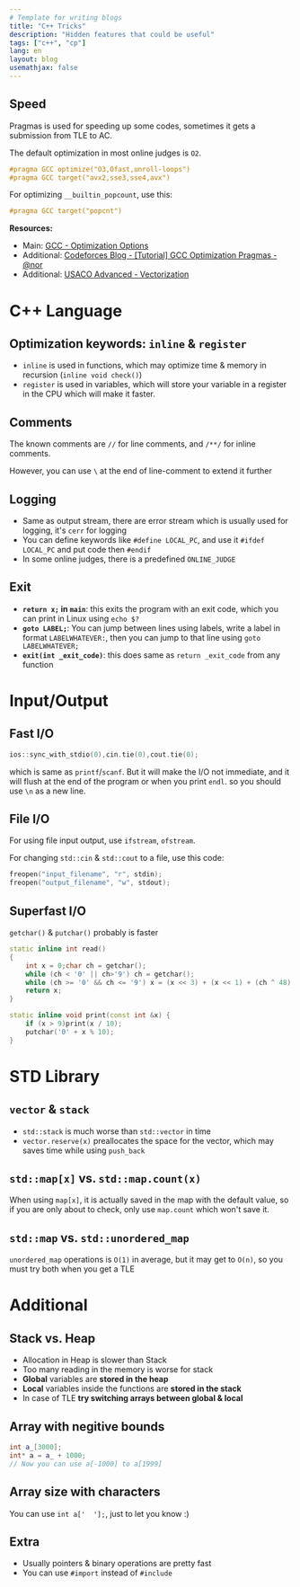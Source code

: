 ```yaml
---
# Template for writing blogs
title: "C++ Tricks"
description: "Hidden features that could be useful"
tags: ["c++", "cp"]
lang: en
layout: blog
usemathjax: false
---
```

## Speed
Pragmas is used for speeding up some codes, sometimes it gets a submission from TLE to AC.

The default optimization in most online judges is `O2`.

```cpp
#pragma GCC optimize("O3,Ofast,unroll-loops")
#pragma GCC target("avx2,sse3,sse4,avx")
```

For optimizing `__builtin_popcount`, use this:

```cpp
#pragma GCC target("popcnt")
```

**Resources:**
- Main: [GCC - Optimization Options](https://gcc.gnu.org/onlinedocs/gcc/Optimize-Options.html)
- Additional: [Codeforces Blog - \[Tutorial\] GCC Optimization Pragmas - @nor](https://codeforces.com/blog/entry/96344)
- Additional: [USACO Advanced - Vectorization](https://usaco.guide/adv/vectorization?lang=cpp)

# C++ Language
## Optimization keywords: `inline` & `register`
- `inline` is used in functions, which may optimize time & memory in recursion (`inline void check()`)
- `register` is used in variables, which will store your variable in a register in the CPU which will make it faster.

## Comments
The known comments are `//` for line comments, and `/**/` for inline comments.

However, you can use `\` at the end of line-comment to extend it further

## Logging
- Same as output stream, there are error stream which is usually used for logging, it's `cerr` for logging
- You can define keywords like `#define LOCAL_PC`, and use it `#ifdef LOCAL_PC` and put code then `#endif`
- In some online judges, there is a predefined `ONLINE_JUDGE`

## Exit
- **`return x;` in `main`**: this exits the program with an exit code, which you can print in Linux using `echo $?`
- **`goto LABEL;`**: You can jump between lines using labels, write a label in format `LABELWHATEVER:`, then you can jump to that line using `goto LABELWHATEVER;`
- **`exit(int _exit_code)`**: this does same as `return _exit_code` from any function


# Input/Output
## Fast I/O
```cpp
ios::sync_with_stdio(0),cin.tie(0),cout.tie(0);
```
which is same as `printf`/`scanf`. But it will make the I/O not immediate, and it will flush at the end of the program or when you print `endl`. so you should use `\n` as a new line.

## File I/O
For using file input output, use `ifstream`, `ofstream`.

For changing `std::cin` & `std::cout` to a file, use this code:
```cpp
freopen("input_filename", "r", stdin);
freopen("output_filename", "w", stdout);
```

## Superfast I/O
`getchar()` & `putchar()` probably is faster

```cpp
static inline int read()
{
    int x = 0;char ch = getchar();
    while (ch < '0' || ch>'9') ch = getchar();
    while (ch >= '0' && ch <= '9') x = (x << 3) + (x << 1) + (ch ^ 48), ch = getchar();
    return x;
}

static inline void print(const int &x) {
    if (x > 9)print(x / 10);
    putchar('0' + x % 10);
}
```

# STD Library
## `vector` & `stack`
- `std::stack` is much worse than `std::vector` in time
- `vector.reserve(x)` preallocates the space for the vector, which may saves time while using `push_back`

## `std::map[x]` vs. `std::map.count(x)`
When using `map[x]`, it is actually saved in the map with the default value, so if you are only about to check, only use `map.count` which won't save it.

## `std::map` vs. `std::unordered_map`
`unordered_map` operations is `O(1)` in average, but it may get to `O(n)`, so you must try both when you get a TLE


# Additional

## Stack vs. Heap
- Allocation in Heap is slower than Stack
- Too many reading in the memory is worse for stack
- **Global** variables are **stored in the heap**
- **Local** variables inside the functions are **stored in the stack**
- In case of TLE **try switching arrays between global & local**

## Array with negitive bounds
```cpp
int a_[3000];
int* a = a_ + 1000;
// Now you can use a[-1000] to a[1999]
```

## Array size with characters
You can use `int a['  '];`, just to let you know :)

## Extra
- Usually pointers & binary operations are pretty fast
- You can use `#import` instead of `#include`
